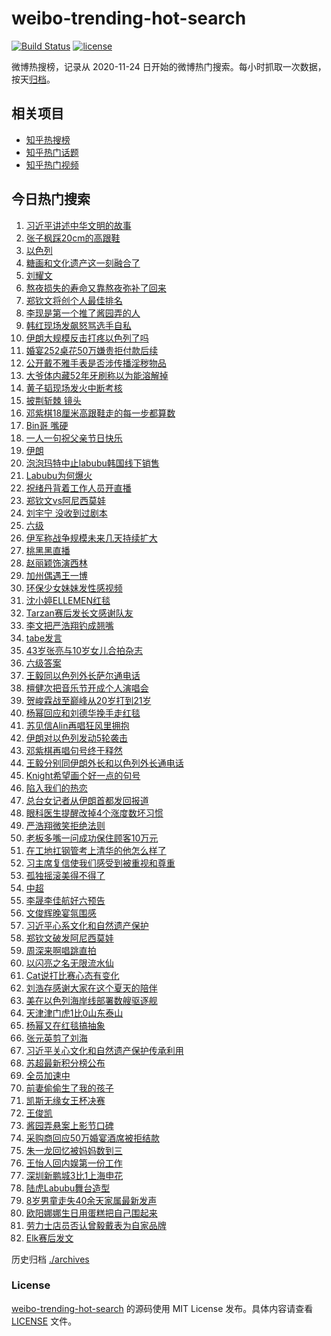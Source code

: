 # weibo-trending-hot-search

[![Build Status](https://github.com/justjavac/weibo-trending-hot-search/workflows/ci/badge.svg?branch=master)](https://github.com/justjavac/weibo-trending-hot-search/actions)
[![license](https://img.shields.io/github/license/justjavac/weibo-trending-hot-search)](https://github.com/justjavac/weibo-trending-hot-search/blob/master/LICENSE)

微博热搜榜，记录从 2020-11-24 日开始的微博热门搜索。每小时抓取一次数据，按天[归档](./archives)。

## 相关项目

- [知乎热搜榜](https://github.com/justjavac/zhihu-trending-top-search)
- [知乎热门话题](https://github.com/justjavac/zhihu-trending-hot-questions)
- [知乎热门视频](https://github.com/justjavac/zhihu-trending-hot-video)

## 今日热门搜索

<!-- BEGIN -->
<!-- 最后更新时间 Sun Jun 15 2025 01:51:06 GMT+0800 (China Standard Time) -->

1. [习近平讲述中华文明的故事](https://s.weibo.com//weibo?q=%23%E4%B9%A0%E8%BF%91%E5%B9%B3%E8%AE%B2%E8%BF%B0%E4%B8%AD%E5%8D%8E%E6%96%87%E6%98%8E%E7%9A%84%E6%95%85%E4%BA%8B%23&Refer=new_time)
1. [张子枫踩20cm的高跟鞋](https://s.weibo.com//weibo?q=%23%E5%BC%A0%E5%AD%90%E6%9E%AB%E8%B8%A920cm%E7%9A%84%E9%AB%98%E8%B7%9F%E9%9E%8B%23&t=31&band_rank=25&Refer=top)
1. [以色列](https://s.weibo.com//weibo?q=%E4%BB%A5%E8%89%B2%E5%88%97&t=31&band_rank=2&Refer=top)
1. [糖画和文化遗产这一刻融合了](https://s.weibo.com//weibo?q=%23%E7%B3%96%E7%94%BB%E5%92%8C%E6%96%87%E5%8C%96%E9%81%97%E4%BA%A7%E8%BF%99%E4%B8%80%E5%88%BB%E8%9E%8D%E5%90%88%E4%BA%86%23&t=31&band_rank=3&Refer=top)
1. [刘耀文](https://s.weibo.com//weibo?q=%E5%88%98%E8%80%80%E6%96%87&t=31&band_rank=16&Refer=top)
1. [熬夜损失的寿命又靠熬夜弥补了回来](https://s.weibo.com//weibo?q=%E7%86%AC%E5%A4%9C%E6%8D%9F%E5%A4%B1%E7%9A%84%E5%AF%BF%E5%91%BD%E5%8F%88%E9%9D%A0%E7%86%AC%E5%A4%9C%E5%BC%A5%E8%A1%A5%E4%BA%86%E5%9B%9E%E6%9D%A5&t=31&band_rank=35&Refer=top)
1. [郑钦文将创个人最佳排名](https://s.weibo.com//weibo?q=%23%E9%83%91%E9%92%A6%E6%96%87%E5%B0%86%E5%88%9B%E4%B8%AA%E4%BA%BA%E6%9C%80%E4%BD%B3%E6%8E%92%E5%90%8D%23&t=31&band_rank=31&Refer=top)
1. [李现是第一个推了酱园弄的人](https://s.weibo.com//weibo?q=%23%E6%9D%8E%E7%8E%B0%E6%98%AF%E7%AC%AC%E4%B8%80%E4%B8%AA%E6%8E%A8%E4%BA%86%E9%85%B1%E5%9B%AD%E5%BC%84%E7%9A%84%E4%BA%BA%23&t=31&band_rank=38&Refer=top)
1. [韩红现场发飙怒骂选手自私](https://s.weibo.com//weibo?q=%E9%9F%A9%E7%BA%A2%E7%8E%B0%E5%9C%BA%E5%8F%91%E9%A3%99%E6%80%92%E9%AA%82%E9%80%89%E6%89%8B%E8%87%AA%E7%A7%81&t=31&band_rank=4&Refer=top)
1. [伊朗大规模反击打疼以色列了吗](https://s.weibo.com//weibo?q=%23%E4%BC%8A%E6%9C%97%E5%A4%A7%E8%A7%84%E6%A8%A1%E5%8F%8D%E5%87%BB%E6%89%93%E7%96%BC%E4%BB%A5%E8%89%B2%E5%88%97%E4%BA%86%E5%90%97%23&t=31&band_rank=15&Refer=top)
1. [婚宴252桌花50万嫌贵拒付款后续](https://s.weibo.com//weibo?q=%23%E5%A9%9A%E5%AE%B4252%E6%A1%8C%E8%8A%B150%E4%B8%87%E5%AB%8C%E8%B4%B5%E6%8B%92%E4%BB%98%E6%AC%BE%E5%90%8E%E7%BB%AD%23&t=31&band_rank=6&Refer=top)
1. [公开戴不雅手表是否涉传播淫秽物品](https://s.weibo.com//weibo?q=%23%E5%85%AC%E5%BC%80%E6%88%B4%E4%B8%8D%E9%9B%85%E6%89%8B%E8%A1%A8%E6%98%AF%E5%90%A6%E6%B6%89%E4%BC%A0%E6%92%AD%E6%B7%AB%E7%A7%BD%E7%89%A9%E5%93%81%23&t=31&band_rank=11&Refer=top)
1. [大爷体内藏52年牙刷称以为能溶解掉](https://s.weibo.com//weibo?q=%23%E5%A4%A7%E7%88%B7%E4%BD%93%E5%86%85%E8%97%8F52%E5%B9%B4%E7%89%99%E5%88%B7%E7%A7%B0%E4%BB%A5%E4%B8%BA%E8%83%BD%E6%BA%B6%E8%A7%A3%E6%8E%89%23&t=31&band_rank=12&Refer=top)
1. [黄子韬现场发火中断考核](https://s.weibo.com//weibo?q=%E9%BB%84%E5%AD%90%E9%9F%AC%E7%8E%B0%E5%9C%BA%E5%8F%91%E7%81%AB%E4%B8%AD%E6%96%AD%E8%80%83%E6%A0%B8&t=31&band_rank=1&Refer=top)
1. [披荆斩棘 镜头](https://s.weibo.com//weibo?q=%E6%8A%AB%E8%8D%86%E6%96%A9%E6%A3%98%20%E9%95%9C%E5%A4%B4&t=31&band_rank=32&Refer=top)
1. [邓紫棋18厘米高跟鞋走的每一步都算数](https://s.weibo.com//weibo?q=%E9%82%93%E7%B4%AB%E6%A3%8B18%E5%8E%98%E7%B1%B3%E9%AB%98%E8%B7%9F%E9%9E%8B%E8%B5%B0%E7%9A%84%E6%AF%8F%E4%B8%80%E6%AD%A5%E9%83%BD%E7%AE%97%E6%95%B0&t=31&band_rank=25&Refer=top)
1. [Bin哥 嘴硬](https://s.weibo.com//weibo?q=Bin%E5%93%A5%20%E5%98%B4%E7%A1%AC&t=31&band_rank=13&Refer=top)
1. [一人一句祝父亲节日快乐](https://s.weibo.com//weibo?q=%23%E4%B8%80%E4%BA%BA%E4%B8%80%E5%8F%A5%E7%A5%9D%E7%88%B6%E4%BA%B2%E8%8A%82%E6%97%A5%E5%BF%AB%E4%B9%90%23&t=31&band_rank=10&Refer=top)
1. [伊朗](https://s.weibo.com//weibo?q=%E4%BC%8A%E6%9C%97&t=31&band_rank=17&Refer=top)
1. [泡泡玛特中止labubu韩国线下销售](https://s.weibo.com//weibo?q=%23%E6%B3%A1%E6%B3%A1%E7%8E%9B%E7%89%B9%E4%B8%AD%E6%AD%A2labubu%E9%9F%A9%E5%9B%BD%E7%BA%BF%E4%B8%8B%E9%94%80%E5%94%AE%23&t=31&band_rank=10&Refer=top)
1. [Labubu为何爆火](https://s.weibo.com//weibo?q=%23Labubu%E4%B8%BA%E4%BD%95%E7%88%86%E7%81%AB%23&t=31&band_rank=14&Refer=top)
1. [祝绪丹背着工作人员开直播](https://s.weibo.com//weibo?q=%E7%A5%9D%E7%BB%AA%E4%B8%B9%E8%83%8C%E7%9D%80%E5%B7%A5%E4%BD%9C%E4%BA%BA%E5%91%98%E5%BC%80%E7%9B%B4%E6%92%AD&t=31&band_rank=19&Refer=top)
1. [郑钦文vs阿尼西莫娃](https://s.weibo.com//weibo?q=%23%E9%83%91%E9%92%A6%E6%96%87vs%E9%98%BF%E5%B0%BC%E8%A5%BF%E8%8E%AB%E5%A8%83%23&t=31&band_rank=19&Refer=top)
1. [刘宇宁 没收到过剧本](https://s.weibo.com//weibo?q=%E5%88%98%E5%AE%87%E5%AE%81%20%E6%B2%A1%E6%94%B6%E5%88%B0%E8%BF%87%E5%89%A7%E6%9C%AC&t=31&band_rank=7&Refer=top)
1. [六级](https://s.weibo.com//weibo?q=%E5%85%AD%E7%BA%A7&t=31&band_rank=18&Refer=top)
1. [伊军称战争规模未来几天持续扩大](https://s.weibo.com//weibo?q=%23%E4%BC%8A%E5%86%9B%E7%A7%B0%E6%88%98%E4%BA%89%E8%A7%84%E6%A8%A1%E6%9C%AA%E6%9D%A5%E5%87%A0%E5%A4%A9%E6%8C%81%E7%BB%AD%E6%89%A9%E5%A4%A7%23&t=31&band_rank=35&Refer=top)
1. [桃黑黑直播](https://s.weibo.com//weibo?q=%E6%A1%83%E9%BB%91%E9%BB%91%E7%9B%B4%E6%92%AD&t=31&band_rank=49&Refer=top)
1. [赵丽颖饰演西林](https://s.weibo.com//weibo?q=%E8%B5%B5%E4%B8%BD%E9%A2%96%E9%A5%B0%E6%BC%94%E8%A5%BF%E6%9E%97&t=31&band_rank=24&Refer=top)
1. [加州偶遇王一博](https://s.weibo.com//weibo?q=%23%E5%8A%A0%E5%B7%9E%E5%81%B6%E9%81%87%E7%8E%8B%E4%B8%80%E5%8D%9A%23&t=31&band_rank=8&Refer=top)
1. [环保少女妹妹发性感视频](https://s.weibo.com//weibo?q=%23%E7%8E%AF%E4%BF%9D%E5%B0%91%E5%A5%B3%E5%A6%B9%E5%A6%B9%E5%8F%91%E6%80%A7%E6%84%9F%E8%A7%86%E9%A2%91%23&t=31&band_rank=46&Refer=top)
1. [沈小婷ELLEMEN红毯](https://s.weibo.com//weibo?q=%23%E6%B2%88%E5%B0%8F%E5%A9%B7ELLEMEN%E7%BA%A2%E6%AF%AF%23&t=31&band_rank=33&Refer=top)
1. [Tarzan赛后发长文感谢队友](https://s.weibo.com//weibo?q=Tarzan%E8%B5%9B%E5%90%8E%E5%8F%91%E9%95%BF%E6%96%87%E6%84%9F%E8%B0%A2%E9%98%9F%E5%8F%8B&t=31&band_rank=47&Refer=top)
1. [李文把严浩翔钓成翘嘴](https://s.weibo.com//weibo?q=%E6%9D%8E%E6%96%87%E6%8A%8A%E4%B8%A5%E6%B5%A9%E7%BF%94%E9%92%93%E6%88%90%E7%BF%98%E5%98%B4&t=31&band_rank=23&Refer=top)
1. [tabe发言](https://s.weibo.com//weibo?q=tabe%E5%8F%91%E8%A8%80&t=31&band_rank=33&Refer=top)
1. [43岁张亮与10岁女儿合拍杂志](https://s.weibo.com//weibo?q=%2343%E5%B2%81%E5%BC%A0%E4%BA%AE%E4%B8%8E10%E5%B2%81%E5%A5%B3%E5%84%BF%E5%90%88%E6%8B%8D%E6%9D%82%E5%BF%97%23&t=31&band_rank=9&Refer=top)
1. [六级答案](https://s.weibo.com//weibo?q=%E5%85%AD%E7%BA%A7%E7%AD%94%E6%A1%88&t=31&band_rank=30&Refer=top)
1. [王毅同以色列外长萨尔通电话](https://s.weibo.com//weibo?q=%23%E7%8E%8B%E6%AF%85%E5%90%8C%E4%BB%A5%E8%89%B2%E5%88%97%E5%A4%96%E9%95%BF%E8%90%A8%E5%B0%94%E9%80%9A%E7%94%B5%E8%AF%9D%23&t=31&band_rank=11&Refer=top)
1. [檀健次把音乐节开成个人演唱会](https://s.weibo.com//weibo?q=%23%E6%AA%80%E5%81%A5%E6%AC%A1%E6%8A%8A%E9%9F%B3%E4%B9%90%E8%8A%82%E5%BC%80%E6%88%90%E4%B8%AA%E4%BA%BA%E6%BC%94%E5%94%B1%E4%BC%9A%23&t=31&band_rank=22&Refer=top)
1. [贺峻霖战至巅峰从20岁打到21岁](https://s.weibo.com//weibo?q=%E8%B4%BA%E5%B3%BB%E9%9C%96%E6%88%98%E8%87%B3%E5%B7%85%E5%B3%B0%E4%BB%8E20%E5%B2%81%E6%89%93%E5%88%B021%E5%B2%81&t=31&band_rank=21&Refer=top)
1. [杨幂回应和刘德华挽手走红毯](https://s.weibo.com//weibo?q=%23%E6%9D%A8%E5%B9%82%E5%9B%9E%E5%BA%94%E5%92%8C%E5%88%98%E5%BE%B7%E5%8D%8E%E6%8C%BD%E6%89%8B%E8%B5%B0%E7%BA%A2%E6%AF%AF%23&t=31&band_rank=42&Refer=top)
1. [苏见信Alin再唱狂风里拥抱](https://s.weibo.com//weibo?q=%E8%8B%8F%E8%A7%81%E4%BF%A1Alin%E5%86%8D%E5%94%B1%E7%8B%82%E9%A3%8E%E9%87%8C%E6%8B%A5%E6%8A%B1&t=31&band_rank=46&Refer=top)
1. [伊朗对以色列发动5轮袭击](https://s.weibo.com//weibo?q=%23%E4%BC%8A%E6%9C%97%E5%AF%B9%E4%BB%A5%E8%89%B2%E5%88%97%E5%8F%91%E5%8A%A85%E8%BD%AE%E8%A2%AD%E5%87%BB%23&t=31&band_rank=23&Refer=top)
1. [邓紫棋再唱句号终于释然](https://s.weibo.com//weibo?q=%E9%82%93%E7%B4%AB%E6%A3%8B%E5%86%8D%E5%94%B1%E5%8F%A5%E5%8F%B7%E7%BB%88%E4%BA%8E%E9%87%8A%E7%84%B6&t=31&band_rank=20&Refer=top)
1. [王毅分别同伊朗外长和以色列外长通电话](https://s.weibo.com//weibo?q=%23%E7%8E%8B%E6%AF%85%E5%88%86%E5%88%AB%E5%90%8C%E4%BC%8A%E6%9C%97%E5%A4%96%E9%95%BF%E5%92%8C%E4%BB%A5%E8%89%B2%E5%88%97%E5%A4%96%E9%95%BF%E9%80%9A%E7%94%B5%E8%AF%9D%23&t=31&band_rank=5&Refer=top)
1. [Knight希望画个好一点的句号](https://s.weibo.com//weibo?q=Knight%E5%B8%8C%E6%9C%9B%E7%94%BB%E4%B8%AA%E5%A5%BD%E4%B8%80%E7%82%B9%E7%9A%84%E5%8F%A5%E5%8F%B7&t=31&band_rank=33&Refer=top)
1. [陷入我们的热恋](https://s.weibo.com//weibo?q=%E9%99%B7%E5%85%A5%E6%88%91%E4%BB%AC%E7%9A%84%E7%83%AD%E6%81%8B&t=31&band_rank=29&Refer=top)
1. [总台女记者从伊朗首都发回报道](https://s.weibo.com//weibo?q=%23%E6%80%BB%E5%8F%B0%E5%A5%B3%E8%AE%B0%E8%80%85%E4%BB%8E%E4%BC%8A%E6%9C%97%E9%A6%96%E9%83%BD%E5%8F%91%E5%9B%9E%E6%8A%A5%E9%81%93%23&t=31&band_rank=25&Refer=top)
1. [眼科医生提醒改掉4个涨度数坏习惯](https://s.weibo.com//weibo?q=%23%E7%9C%BC%E7%A7%91%E5%8C%BB%E7%94%9F%E6%8F%90%E9%86%92%E6%94%B9%E6%8E%894%E4%B8%AA%E6%B6%A8%E5%BA%A6%E6%95%B0%E5%9D%8F%E4%B9%A0%E6%83%AF%23&t=31&band_rank=21&Refer=top)
1. [严浩翔微笑拒绝法则](https://s.weibo.com//weibo?q=%23%E4%B8%A5%E6%B5%A9%E7%BF%94%E5%BE%AE%E7%AC%91%E6%8B%92%E7%BB%9D%E6%B3%95%E5%88%99%23&t=31&band_rank=50&Refer=top)
1. [老板多嘴一问成功保住顾客10万元](https://s.weibo.com//weibo?q=%23%E8%80%81%E6%9D%BF%E5%A4%9A%E5%98%B4%E4%B8%80%E9%97%AE%E6%88%90%E5%8A%9F%E4%BF%9D%E4%BD%8F%E9%A1%BE%E5%AE%A210%E4%B8%87%E5%85%83%23&t=31&band_rank=24&Refer=top)
1. [在工地扛钢管考上清华的他怎么样了](https://s.weibo.com//weibo?q=%23%E5%9C%A8%E5%B7%A5%E5%9C%B0%E6%89%9B%E9%92%A2%E7%AE%A1%E8%80%83%E4%B8%8A%E6%B8%85%E5%8D%8E%E7%9A%84%E4%BB%96%E6%80%8E%E4%B9%88%E6%A0%B7%E4%BA%86%23&t=31&band_rank=49&Refer=top)
1. [习主席复信使我们感受到被重视和尊重](https://s.weibo.com//weibo?q=%23%E4%B9%A0%E4%B8%BB%E5%B8%AD%E5%A4%8D%E4%BF%A1%E4%BD%BF%E6%88%91%E4%BB%AC%E6%84%9F%E5%8F%97%E5%88%B0%E8%A2%AB%E9%87%8D%E8%A7%86%E5%92%8C%E5%B0%8A%E9%87%8D%23&Refer=new_time)
1. [孤独摇滚美得不得了](https://s.weibo.com//weibo?q=%E5%AD%A4%E7%8B%AC%E6%91%87%E6%BB%9A%E7%BE%8E%E5%BE%97%E4%B8%8D%E5%BE%97%E4%BA%86&t=31&band_rank=39&Refer=top)
1. [中超](https://s.weibo.com//weibo?q=%E4%B8%AD%E8%B6%85&t=31&band_rank=49&Refer=top)
1. [李晟李佳航好六预告](https://s.weibo.com//weibo?q=%23%E6%9D%8E%E6%99%9F%E6%9D%8E%E4%BD%B3%E8%88%AA%E5%A5%BD%E5%85%AD%E9%A2%84%E5%91%8A%23&t=31&band_rank=16&Refer=top)
1. [文俊辉晚宴氛围感](https://s.weibo.com//weibo?q=%23%E6%96%87%E4%BF%8A%E8%BE%89%E6%99%9A%E5%AE%B4%E6%B0%9B%E5%9B%B4%E6%84%9F%23&t=31&band_rank=46&Refer=top)
1. [习近平心系文化和自然遗产保护](https://s.weibo.com//weibo?q=%23%E4%B9%A0%E8%BF%91%E5%B9%B3%E5%BF%83%E7%B3%BB%E6%96%87%E5%8C%96%E5%92%8C%E8%87%AA%E7%84%B6%E9%81%97%E4%BA%A7%E4%BF%9D%E6%8A%A4%23&Refer=new_time)
1. [郑钦文破发阿尼西莫娃](https://s.weibo.com//weibo?q=%23%E9%83%91%E9%92%A6%E6%96%87%E7%A0%B4%E5%8F%91%E9%98%BF%E5%B0%BC%E8%A5%BF%E8%8E%AB%E5%A8%83%23&t=31&band_rank=25&Refer=top)
1. [周深来啊唱跳直拍](https://s.weibo.com//weibo?q=%E5%91%A8%E6%B7%B1%E6%9D%A5%E5%95%8A%E5%94%B1%E8%B7%B3%E7%9B%B4%E6%8B%8D&t=31&band_rank=43&Refer=top)
1. [以闪亮之名无限流水仙](https://s.weibo.com//weibo?q=%23%E4%BB%A5%E9%97%AA%E4%BA%AE%E4%B9%8B%E5%90%8D%E6%97%A0%E9%99%90%E6%B5%81%E6%B0%B4%E4%BB%99%23&t=31&band_rank=44&Refer=top)
1. [Cat说打比赛心态有变化](https://s.weibo.com//weibo?q=%23Cat%E8%AF%B4%E6%89%93%E6%AF%94%E8%B5%9B%E5%BF%83%E6%80%81%E6%9C%89%E5%8F%98%E5%8C%96%23&t=31&band_rank=47&Refer=top)
1. [刘浩存感谢大家在这个夏天的陪伴](https://s.weibo.com//weibo?q=%23%E5%88%98%E6%B5%A9%E5%AD%98%E6%84%9F%E8%B0%A2%E5%A4%A7%E5%AE%B6%E5%9C%A8%E8%BF%99%E4%B8%AA%E5%A4%8F%E5%A4%A9%E7%9A%84%E9%99%AA%E4%BC%B4%23&t=31&band_rank=48&Refer=top)
1. [美在以色列海岸线部署数艘驱逐舰](https://s.weibo.com//weibo?q=%23%E7%BE%8E%E5%9C%A8%E4%BB%A5%E8%89%B2%E5%88%97%E6%B5%B7%E5%B2%B8%E7%BA%BF%E9%83%A8%E7%BD%B2%E6%95%B0%E8%89%98%E9%A9%B1%E9%80%90%E8%88%B0%23&t=31&band_rank=32&Refer=top)
1. [天津津门虎1比0山东泰山](https://s.weibo.com//weibo?q=%23%E5%A4%A9%E6%B4%A5%E6%B4%A5%E9%97%A8%E8%99%8E1%E6%AF%940%E5%B1%B1%E4%B8%9C%E6%B3%B0%E5%B1%B1%23&t=31&band_rank=43&Refer=top)
1. [杨幂又在红毯搞抽象](https://s.weibo.com//weibo?q=%23%E6%9D%A8%E5%B9%82%E5%8F%88%E5%9C%A8%E7%BA%A2%E6%AF%AF%E6%90%9E%E6%8A%BD%E8%B1%A1%23&t=31&band_rank=27&Refer=top)
1. [张元英剪了刘海](https://s.weibo.com//weibo?q=%23%E5%BC%A0%E5%85%83%E8%8B%B1%E5%89%AA%E4%BA%86%E5%88%98%E6%B5%B7%23&t=31&band_rank=37&Refer=top)
1. [习近平关心文化和自然遗产保护传承利用](https://s.weibo.com//weibo?q=%23%E4%B9%A0%E8%BF%91%E5%B9%B3%E5%85%B3%E5%BF%83%E6%96%87%E5%8C%96%E5%92%8C%E8%87%AA%E7%84%B6%E9%81%97%E4%BA%A7%E4%BF%9D%E6%8A%A4%E4%BC%A0%E6%89%BF%E5%88%A9%E7%94%A8%23&Refer=new_time)
1. [苏超最新积分榜公布](https://s.weibo.com//weibo?q=%23%E8%8B%8F%E8%B6%85%E6%9C%80%E6%96%B0%E7%A7%AF%E5%88%86%E6%A6%9C%E5%85%AC%E5%B8%83%23&t=31&band_rank=17&Refer=top)
1. [全员加速中](https://s.weibo.com//weibo?q=%E5%85%A8%E5%91%98%E5%8A%A0%E9%80%9F%E4%B8%AD&t=31&band_rank=38&Refer=top)
1. [前妻偷偷生了我的孩子](https://s.weibo.com//weibo?q=%E5%89%8D%E5%A6%BB%E5%81%B7%E5%81%B7%E7%94%9F%E4%BA%86%E6%88%91%E7%9A%84%E5%AD%A9%E5%AD%90&t=31&band_rank=28&Refer=top)
1. [凯斯无缘女王杯决赛](https://s.weibo.com//weibo?q=%23%E5%87%AF%E6%96%AF%E6%97%A0%E7%BC%98%E5%A5%B3%E7%8E%8B%E6%9D%AF%E5%86%B3%E8%B5%9B%23&t=31&band_rank=45&Refer=top)
1. [王俊凯](https://s.weibo.com//weibo?q=%E7%8E%8B%E4%BF%8A%E5%87%AF&t=31&band_rank=22&Refer=top)
1. [酱园弄悬案上影节口碑](https://s.weibo.com//weibo?q=%23%E9%85%B1%E5%9B%AD%E5%BC%84%E6%82%AC%E6%A1%88%E4%B8%8A%E5%BD%B1%E8%8A%82%E5%8F%A3%E7%A2%91%23&t=31&band_rank=36&Refer=top)
1. [采购商回应50万婚宴酒席被拒结款](https://s.weibo.com//weibo?q=%23%E9%87%87%E8%B4%AD%E5%95%86%E5%9B%9E%E5%BA%9450%E4%B8%87%E5%A9%9A%E5%AE%B4%E9%85%92%E5%B8%AD%E8%A2%AB%E6%8B%92%E7%BB%93%E6%AC%BE%23&t=31&band_rank=26&Refer=top)
1. [朱一龙回忆被妈妈数到三](https://s.weibo.com//weibo?q=%23%E6%9C%B1%E4%B8%80%E9%BE%99%E5%9B%9E%E5%BF%86%E8%A2%AB%E5%A6%88%E5%A6%88%E6%95%B0%E5%88%B0%E4%B8%89%23&t=31&band_rank=34&Refer=top)
1. [王怡人回内娱第一份工作](https://s.weibo.com//weibo?q=%E7%8E%8B%E6%80%A1%E4%BA%BA%E5%9B%9E%E5%86%85%E5%A8%B1%E7%AC%AC%E4%B8%80%E4%BB%BD%E5%B7%A5%E4%BD%9C&t=31&band_rank=39&Refer=top)
1. [深圳新鹏城3比1上海申花](https://s.weibo.com//weibo?q=%E6%B7%B1%E5%9C%B3%E6%96%B0%E9%B9%8F%E5%9F%8E3%E6%AF%941%E4%B8%8A%E6%B5%B7%E7%94%B3%E8%8A%B1&t=31&band_rank=40&Refer=top)
1. [陆虎Labubu舞台造型](https://s.weibo.com//weibo?q=%E9%99%86%E8%99%8ELabubu%E8%88%9E%E5%8F%B0%E9%80%A0%E5%9E%8B&t=31&band_rank=41&Refer=top)
1. [8岁男童走失40余天家属最新发声](https://s.weibo.com//weibo?q=%238%E5%B2%81%E7%94%B7%E7%AB%A5%E8%B5%B0%E5%A4%B140%E4%BD%99%E5%A4%A9%E5%AE%B6%E5%B1%9E%E6%9C%80%E6%96%B0%E5%8F%91%E5%A3%B0%23&t=31&band_rank=43&Refer=top)
1. [欧阳娜娜生日用蛋糕把自己围起来](https://s.weibo.com//weibo?q=%E6%AC%A7%E9%98%B3%E5%A8%9C%E5%A8%9C%E7%94%9F%E6%97%A5%E7%94%A8%E8%9B%8B%E7%B3%95%E6%8A%8A%E8%87%AA%E5%B7%B1%E5%9B%B4%E8%B5%B7%E6%9D%A5&t=31&band_rank=44&Refer=top)
1. [劳力士店员否认曾毅戴表为自家品牌](https://s.weibo.com//weibo?q=%23%E5%8A%B3%E5%8A%9B%E5%A3%AB%E5%BA%97%E5%91%98%E5%90%A6%E8%AE%A4%E6%9B%BE%E6%AF%85%E6%88%B4%E8%A1%A8%E4%B8%BA%E8%87%AA%E5%AE%B6%E5%93%81%E7%89%8C%23&t=31&band_rank=45&Refer=top)
1. [Elk赛后发文](https://s.weibo.com//weibo?q=Elk%E8%B5%9B%E5%90%8E%E5%8F%91%E6%96%87&t=31&band_rank=48&Refer=top)

<!-- END -->

历史归档 [./archives](./archives)

### License

[weibo-trending-hot-search](https://github.com/justjavac/weibo-trending-hot-search) 的源码使用 MIT License
发布。具体内容请查看 [LICENSE](./LICENSE) 文件。
